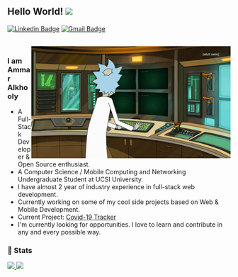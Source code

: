 ## Hello World! <img src="https://raw.githubusercontent.com/iampavangandhi/iampavangandhi/master/gifs/Hi.gif" width="30px"></h2>

[![Linkedin Badge](https://img.shields.io/badge/-ammar_alkhooly-blue?style=flat-square&logo=Linkedin&logoColor=white&link=https://www.linkedin.com/in/ammar-alkhooly/)](https://www.linkedin.com/in/ammar-alkhooly/) 
[![Gmail Badge](https://img.shields.io/badge/-ammaralkhooly1@gmail.com-c14438?style=flat-square&logo=Gmail&logoColor=white&link=mailto:ammaralkhooly1@gmail.com)](mailto:ammaralkhooly1@gmail.com)

<br />
<img align="right" width="450px" alt="GIF" src="https://github.com/darshan-jain/darshan-jain/blob/master/rick.gif" />

### I am Ammar Alkhooly
- A Full-Stack Developer & Open Source enthusiast.
- A Computer Science / Mobile Computing and Networking Undergraduate Student at UCSI University.
- I have almost 2 year of industry experience in full-stack web development.
- Currently working on some of my cool side projects based on Web & Mobile Development.
- Current Project: [Covid-19 Tracker](https://ammaralkhooly98.github.io/covid-19_tracker/)
- I'm currently looking for opportunities. I love to learn and contribute in any and every possible way.


### 🚦 Stats

<a href="https://github.com/AmmarAlkhooly98/website">
  <img src="https://github-readme-stats.vercel.app/api?username=AmmarAlkhooly98&show_icons=true&hide=contributes" />
</a>
<a href="https://github.com/AmmarAlkhooly98/website">
  <img src="https://github-readme-stats.vercel.app/api/top-langs/?username=AmmarAlkhooly98&layout=compact" />
</a>

